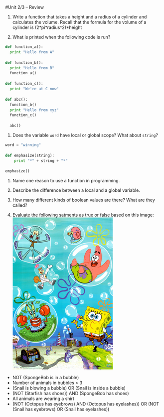 #Unit 2/3 – Review

1. Write a function that takes a height and a radius of a cylinder and calculates the volume. Recall that the formula for the volume of a cylinder is (2\*pi\*radius^2)*height

1. What is printed when the following code is run?
```python
def function_a():
  print "Hello from A"

def function_b():
  print "Hello from B"
  function_a()

def function_c():
  print "We're at C now"
  
def abc():
  function_b()
  print "Hello from xyz"
  function_c()
  
  abc()
```

1. Does the variable `word` have local or global scope? What about `string`?
```python
word = "winning"

def emphasize(string):
    print "*" + string + "*"
    
emphasize()
```

1. Name one reason to use a function in programming.

1. Describe the difference between a local and a global variable.

1. How many different kinds of boolean values are there? What are they called?

1. Evaluate the following satments as true or false based on this image:  
![spongebob](/images/spongebob-bubbles.jpg)

* NOT (SpongeBob is in a bubble)
* Number of animals in bubbles > 3
* (Snail is blowing a bubble) OR (Snail is inside a bubble)
* (NOT (Starfish has shoes)) AND (SpongeBob has shoes)
* All animals are wearing a shirt
* (NOT (Octopus has eyebrows) AND (Octopus has eyelashes)) OR (NOT (Snail has eyebrows) OR (Snail has eyelashes))

